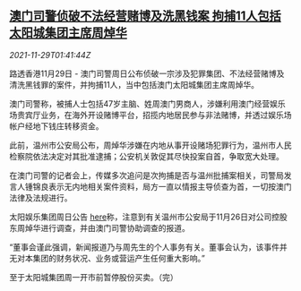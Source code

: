 <!--1638151262000-->
[澳门司警侦破不法经营赌博及洗黑钱案 拘捕11人包括太阳城集团主席周焯华](https://cn.reuters.com/article/macau-police-money-laundering-1129-idCNKBS2IE041)
------

<div><i>2021-11-29T01:41:44Z</i></div><p>路透香港11月29日 - 澳门司警周日公布侦破一宗涉及犯罪集团、不法经营赌博及清洗黑钱罪的案件，并拘捕11人，当中包括澳门太阳城集团主席周焯华。</p><p>澳门司警称，被捕人士包括47岁主脑、姓周澳门男商人，涉嫌利用澳门经营娱乐场贵宾厅业务，在海外开设赌博平台，招揽内地居民参与非法赌博，并透过娱乐场帐户经地下钱庄转移资金。</p><p>此前，温州市公安局公布，周焯华涉嫌在内地从事开设赌场犯罪行为，温州市人民检察院依法决定对其批准逮捕；公安机关敦促其尽快投案自首，争取宽大处理。</p><p>在澳门司警的记者会上，传媒多次追问是次拘捕是否与温州批捕案相关，司警局发言人锺锦良表示无内地相关案件资料，局方一直以情报主导侦查为首，一切按澳门法律及法规进行。</p><p>太阳娱乐集团周日公告 <a href="https://www1.hkexnews.hk/listedco/listconews/gem/2021/1128/2021112800129_c.pdf">here</a>称，注意到有关温州市公安局于11月26日对公司控股东周焯华进行调查，并由澳门司警协助调查的报道。</p><p>“董事会谨此强调，新闻报道乃与周先生的个人事务有关。董事会认为，该事件并无对本集团的财务状况、业务或营运产生任何重大影响。”</p><p>至于太阳城集团周一开市前暂停股份买卖。（完）</p>
